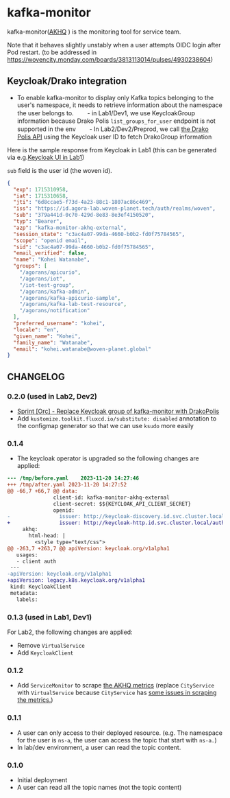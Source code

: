 # kafka-monitor

kafka-monitor([AKHQ](https://akhq.io/) ) is the monitoring tool for service team.

Note that it behaves slightly unstably when a user attempts OIDC login after Pod restart. (to be addressed in https://wovencity.monday.com/boards/3813113014/pulses/4930238604)

## Keycloak/Drako integration

- To enable kafka-monitor to display only Kafka topics belonging to the user's namespace, it needs to retrieve information about the namespace the user belongs to. 
　　- in Lab1/Dev1, we use KeycloakGroup information because Drako Polis `list_groups_for_user` endpoint is not supported in the env
　　- In Lab2/Dev2/Preprod, we call [the Drako Polis API](https://developer.woven-city.toyota/catalog/default/api/drako-polis-api-v1alpha/definition) using the Keycloak user ID to fetch DrakoGroup information

Here is the sample response from Keycloak in Lab1 (this can be generated via e.g.[Keycloak UI in Lab1](https://id.agora-lab.woven-planet.tech/auth/admin/woven/console/#/realms/woven/clients/kafka-monitor-akhq-external/client-scopes/evaluate-scopes))

`sub` field is the user id (the woven id).

```json
{
  "exp": 1715310958,
  "iat": 1715310658,
  "jti": "6d8ccae5-f73d-4a23-88c1-1807ac86c469",
  "iss": "https://id.agora-lab.woven-planet.tech/auth/realms/woven",
  "sub": "379a441d-0c70-429d-8e83-8e3ef4150520",
  "typ": "Bearer",
  "azp": "kafka-monitor-akhq-external",
  "session_state": "c3ac4a07-99da-4660-b0b2-fd0f75784565",
  "scope": "openid email",
  "sid": "c3ac4a07-99da-4660-b0b2-fd0f75784565",
  "email_verified": false,
  "name": "Kohei Watanabe",
  "groups": [
    "/agorans/apicurio",
    "/agorans/iot",
    "/iot-test-group",
    "/agorans/kafka-admin",
    "/agorans/kafka-apicurio-sample",
    "/agorans/kafka-lab-test-resource",
    "/agorans/notification"
  ],
  "preferred_username": "kohei",
  "locale": "en",
  "given_name": "Kohei",
  "family_name": "Watanabe",
  "email": "kohei.watanabe@woven-planet.global"
}
```


## CHANGELOG

### 0.2.0 (used in Lab2, Dev2)

- [Sprint [Orc] - Replace Keycloak group of kafka-monitor with DrakoPolis](https://wovencity.monday.com/boards/3813113014/pulses/6462302925)
- Add `kustomize.toolkit.fluxcd.io/substitute: disabled` annotation to the configmap generator so that we can use `ksudo` more easily

### 0.1.4

- The keycloak operator is upgraded so the following changes are applied:

```diff
--- /tmp/before.yaml	2023-11-20 14:27:46
+++ /tmp/after.yaml	2023-11-20 14:27:52
@@ -66,7 +66,7 @@ data:
               client-id: kafka-monitor-akhq-external
               client-secret: $${KEYCLOAK_API_CLIENT_SECRET}
               openid:
-                issuer: http://keycloak-discovery.id.svc.cluster.local:8080/auth/realms/woven
+                issuer: http://keycloak-http.id.svc.cluster.local/auth/realms/woven
     akhq:
       html-head: |
         <style type="text/css">
@@ -263,7 +263,7 @@ apiVersion: keycloak.org/v1alpha1
   usages:
   - client auth
 ---
-apiVersion: keycloak.org/v1alpha1
+apiVersion: legacy.k8s.keycloak.org/v1alpha1
 kind: KeycloakClient
 metadata:
   labels:
```

### 0.1.3 (used in Lab1, Dev1)

For Lab2, the following changes are applied:

- Remove `VirtualService` 
- Add `KeycloakClient`

### 0.1.2
- Add `ServiceMonitor` to scrape [the AKHQ metrics](https://akhq.io/docs/debug.html#monitoring-endpoint) (replace `CityService` with `VirtualService` because `CityService` has [some issues in scraping the metrics.](https://woven-by-toyota.slack.com/archives/C032Z73091N/p1679468487005409))

### 0.1.1

- A user can only access to their deployed resource. (e.g. The namespace for the user is `ns-a`, the user can access the
  topic that start with `ns-a.`)
- In lab/dev environment, a user can read the topic content.

### 0.1.0

- Initial deployment
- A user can read all the topic names (not the topic content)
